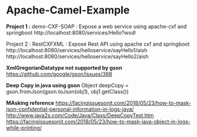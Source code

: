 # Apache-Camel-Example
**Project 1 :** demo-CXF-SOAP : Expose a web service using apache-cxf and springboot
http://localhost:8080/services/Hello?wsdl

Project 2 : RestCXFXML : Expose Rest API using apache cxf and springboot
http://localhost:8080/services/helloservice/sayHello1/aish
http://localhost:8080/services/helloservice/sayHello2/aish

**XmlGregorianDatatype not supported by gson**
https://github.com/google/gson/issues/368

**Deep Copy in java using gson**
Object deepCopy = gson.fromJson(gson.toJson(obj1), obj1.getClass())

**MAsking reference**
https://facingissuesonit.com/2018/05/23/how-to-mask-json-confidential-personal-information-in-logs-java/
http://www.java2s.com/Code/Java/Class/DeepCopyTest.htm
https://facingissuesonit.com/2018/05/23/how-to-mask-java-object-in-logs-while-printing/
